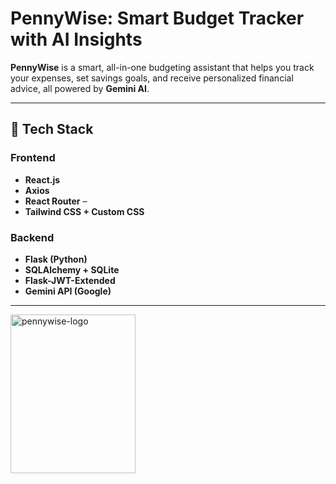 # PennyWise: Smart Budget Tracker with AI Insights

**PennyWise** is a smart, all-in-one budgeting assistant that helps you track your expenses, set savings goals, and receive personalized financial advice, all powered by **Gemini AI**.

---

## 🔧 Tech Stack

### Frontend
- **React.js**  
- **Axios**  
- **React Router** – 
- **Tailwind CSS + Custom CSS**
  
### Backend
- **Flask (Python)**   
- **SQLAlchemy + SQLite**  
- **Flask-JWT-Extended** 
- **Gemini API (Google)**  

---

<p align="left"><img width="200" height="254" alt="pennywise-logo" src="https://github.com/user-attachments/assets/4ade1b9d-b853-4eff-8eda-a0777ab797fb" /> </p>
